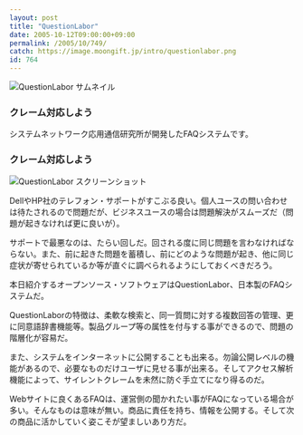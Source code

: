 ```yaml
---
layout: post
title: "QuestionLabor"
date: 2005-10-12T09:00:00+09:00
permalink: /2005/10/749/
catch: https://image.moongift.jp/intro/questionlabor.png
id: 764
---
```

 ![QuestionLabor サムネイル](https://image.moongift.jp/intro/questionlabor.s.png "QuestionLabor サムネイル")
  

### クレーム対応しよう
  
システムネットワーク応用通信研究所が開発したFAQシステムです。  
<!--more-->  

### クレーム対応しよう
  

![QuestionLabor スクリーンショット](https://image.moongift.jp/intro/questionlabor.png "QuestionLabor スクリーンショット")

  

DellやHP社のテレフォン・サポートがすこぶる良い。個人ユースの問い合わせは待たされるので問題だが、ビジネスユースの場合は問題解決がスムーズだ（問題が起きなければ更に良いが）。

  

サポートで最悪なのは、たらい回しだ。回される度に同じ問題を言わなければならない。また、前に起きた問題を蓄積し、前にどのような問題が起き、他に同じ症状が寄せられているか等が直ぐに調べられるようにしておくべきだろう。

  

本日紹介するオープンソース・ソフトウェアはQuestionLabor、日本製のFAQシステムだ。

  

QuestionLaborの特徴は、柔軟な検索と、同一質問に対する複数回答の管理、更に同意語辞書機能等。製品グループ等の属性を付与する事ができるので、問題の階層化が容易だ。

  

また、システムをインターネットに公開することも出来る。勿論公開レベルの機能があるので、必要なものだけユーザに見せる事が出来る。そしてアクセス解析機能によって、サイレントクレームを未然に防ぐ手立てになり得るのだ。

  

Webサイトに良くあるFAQは、運営側の聞かれたい事がFAQになっている場合が多い。そんなものは意味が無い。商品に責任を持ち、情報を公開する。そして次の商品に活かしていく姿こそが望ましいあり方だ。

